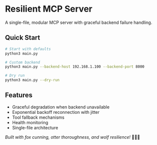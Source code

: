 # Resilient MCP Server

A single-file, modular MCP server with graceful backend failure handling.

## Quick Start

```bash
# Start with defaults
python3 main.py

# Custom backend
python3 main.py --backend-host 192.168.1.100 --backend-port 8000

# Dry run
python3 main.py --dry-run
```

## Features

- Graceful degradation when backend unavailable
- Exponential backoff reconnection with jitter
- Tool fallback mechanisms
- Health monitoring
- Single-file architecture

_Built with fox cunning, otter thoroughness, and wolf resilience!_ 🦊🦦🐺
